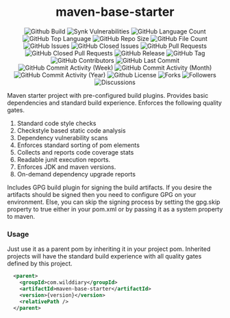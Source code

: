 <h1 style="text-align: center; font-weight: bold; margin-top: 20px; margin-bottom: 20px;">maven-base-starter</h1>

<p style="text-align:center;">

  <img alt="Github Build" src="https://img.shields.io/github/actions/workflow/status/Wilddiary/maven-base-starter/maven-release.yml" />
  <img alt="Synk Vulnerabilities" src="https://img.shields.io/snyk/vulnerabilities/github/Wilddiary/maven-base-starter" />
  <img alt="GitHub Language Count" src="https://img.shields.io/github/languages/count/Wilddiary/maven-base-starter" />
  <img alt="GitHub Top Language" src="https://img.shields.io/github/languages/top/Wilddiary/maven-base-starter" />
  <img alt="GitHub Repo Size" src="https://img.shields.io/github/repo-size/Wilddiary/maven-base-starter" />
  <img alt="GitHub File Count" src="https://img.shields.io/github/directory-file-count/Wilddiary/maven-base-starter" />
  <img alt="GitHub Issues" src="https://img.shields.io/github/issues/Wilddiary/maven-base-starter" />
  <img alt="GitHub Closed Issues" src="https://img.shields.io/github/issues-closed/Wilddiary/maven-base-starter" />
  <img alt="GitHub Pull Requests" src="https://img.shields.io/github/issues-pr/Wilddiary/maven-base-starter" />
  <img alt="GitHub Closed Pull Requests" src="https://img.shields.io/github/issues-pr-closed/Wilddiary/maven-base-starter" />
  <img alt="GitHub Release" src="https://img.shields.io/github/v/release/Wilddiary/maven-base-starter?date_order_by=created_at&sort=date" />
  <img alt="GitHub Tag" src="https://img.shields.io/github/v/tag/Wilddiary/maven-base-starter" />
  <img alt="GitHub Contributors" src="https://img.shields.io/github/contributors/Wilddiary/maven-base-starter" />
  <img alt="GitHub Last Commit" src="https://img.shields.io/github/last-commit/Wilddiary/maven-base-starter" />
  <img alt="GitHub Commit Activity (Week)" src="https://img.shields.io/github/commit-activity/w/Wilddiary/maven-base-starter" />
  <img alt="GitHub Commit Activity (Month)" src="https://img.shields.io/github/commit-activity/m/Wilddiary/maven-base-starter" />
  <img alt="GitHub Commit Activity (Year)" src="https://img.shields.io/github/commit-activity/y/Wilddiary/maven-base-starter" />
  <img alt="Github License" src="https://img.shields.io/github/license/Wilddiary/maven-base-starter" />
  <img alt="Forks" src="https://img.shields.io/github/forks/Wilddiary/maven-base-starter" />
  <img alt="Followers" src="https://img.shields.io/github/followers/Wilddiary" />
  <img alt="Discussions" src="https://img.shields.io/github/discussions/Wilddiary/maven-base-starter" />

</p>

Maven starter project with pre-configured build plugins. Provides basic dependencies and standard build experience.
Enforces the following quality gates.

1. Standard code style checks
2. Checkstyle based static code analysis
3. Dependency vulnerability scans
4. Enforces standard sorting of pom elements
5. Collects and reports code coverage stats
6. Readable junit execution reports.
7. Enforces JDK and maven versions.
8. On-demand dependency upgrade reports

Includes GPG build plugin for signing the build artifacts. If you desire the artifacts should be signed then you need to configure GPG on your environment. Else, you can skip the signing process by setting the gpg.skip property to true either in your pom.xml or by passing it as a system property to maven.

### Usage ###
Just use it as a parent pom by inheriting it in your project pom. Inherited projects will have the standard build
experience with all quality gates defined by this project.
```xml
  <parent>
    <groupId>com.wilddiary</groupId>
    <artifactId>maven-base-starter</artifactId>
    <version>{version}</version>
    <relativePath />
  </parent>
```
